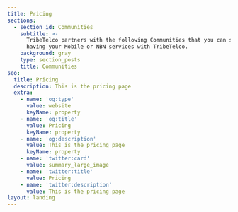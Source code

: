 ```yaml
---
title: Pricing
sections:
  - section_id: Communities
    subtitle: >-
      TribeTelco partners with the following Communities that you can support by
      having your Mobile or NBN services with TribeTelco.
    background: gray
    type: section_posts
    title: Communities
seo:
  title: Pricing
  description: This is the pricing page
  extra:
    - name: 'og:type'
      value: website
      keyName: property
    - name: 'og:title'
      value: Pricing
      keyName: property
    - name: 'og:description'
      value: This is the pricing page
      keyName: property
    - name: 'twitter:card'
      value: summary_large_image
    - name: 'twitter:title'
      value: Pricing
    - name: 'twitter:description'
      value: This is the pricing page
layout: landing
---
```

